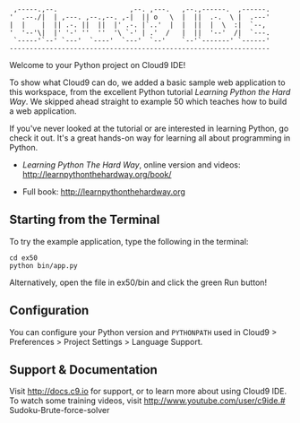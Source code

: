
     ,-----.,--.                  ,--. ,---.   ,--.,------.  ,------.
    '  .--./|  | ,---. ,--.,--. ,-|  || o   \  |  ||  .-.  \ |  .---'
    |  |    |  || .-. ||  ||  |' .-. |`..'  |  |  ||  |  \  :|  `--, 
    '  '--'\|  |' '-' ''  ''  '\ `-' | .'  /   |  ||  '--'  /|  `---.
     `-----'`--' `---'  `----'  `---'  `--'    `--'`-------' `------'
    ----------------------------------------------------------------- 


Welcome to your Python project on Cloud9 IDE!

To show what Cloud9 can do, we added a basic sample web application to this
workspace, from the excellent Python tutorial _Learning Python the Hard Way_.
We skipped ahead straight to example 50 which teaches how to build a web
application.

If you've never looked at the tutorial or are interested in learning Python,
go check it out. It's a great hands-on way for learning all about programming
in Python.

* _Learning Python The Hard Way_, online version and videos: 
http://learnpythonthehardway.org/book/

* Full book: http://learnpythonthehardway.org

## Starting from the Terminal

To try the example application, type the following in the terminal:

```
cd ex50
python bin/app.py
```

Alternatively, open the file in ex50/bin and click the green Run
button!

## Configuration

You can configure your Python version and `PYTHONPATH` used in
Cloud9 > Preferences > Project Settings > Language Support.

## Support & Documentation

Visit http://docs.c9.io for support, or to learn more about using Cloud9 IDE.
To watch some training videos, visit http://www.youtube.com/user/c9ide.# Sudoku-Brute-force-solver
